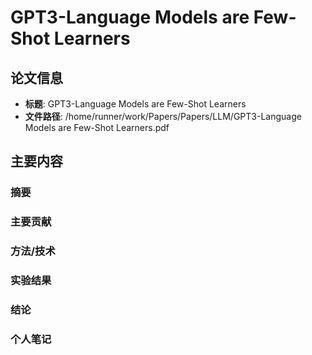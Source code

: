 # GPT3-Language Models are Few-Shot Learners

## 论文信息
- **标题**: GPT3-Language Models are Few-Shot Learners
- **文件路径**: /home/runner/work/Papers/Papers/LLM/GPT3-Language Models are Few-Shot Learners.pdf

## 主要内容

### 摘要


### 主要贡献


### 方法/技术


### 实验结果


### 结论


### 个人笔记


